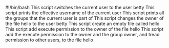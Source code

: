 #!/bin/bash
This script switches the current user to the user betty
This script prints the effective username of the current user
This script prints all the groups that the current user is part of
This script changes the owner of the file hello to the user betty
This script create an empty file called hello
This script add execute permission to the owner of the file hello
This script add the execute permission to the owner and the group owner, and tread permission to other users, to the file hello
